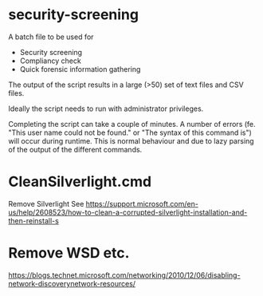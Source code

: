 # security-screening
A batch file to be used for
- Security screening
- Compliancy check
- Quick forensic information gathering

The output of the script results in a large (>50) set of text files and CSV files.

Ideally the script needs to run with administrator privileges.

Completing the script can take a couple of minutes. 
A number of errors (fe. "This user name could not be found." or "The syntax of this command is") will occur during runtime. This is normal behaviour and due to lazy parsing of the output of the different commands.

# CleanSilverlight.cmd

Remove Silverlight
See
 https://support.microsoft.com/en-us/help/2608523/how-to-clean-a-corrupted-silverlight-installation-and-then-reinstall-s

# Remove WSD etc.

https://blogs.technet.microsoft.com/networking/2010/12/06/disabling-network-discoverynetwork-resources/
